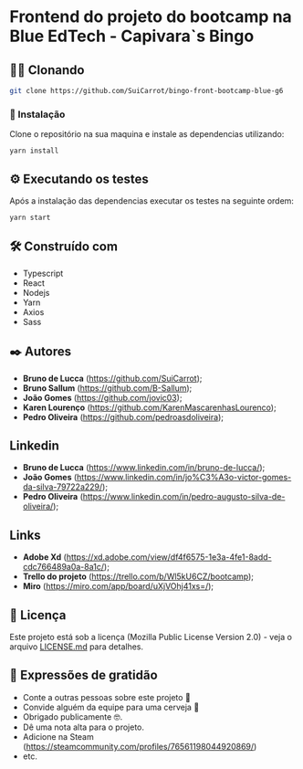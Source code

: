 # Frontend do projeto do bootcamp na Blue EdTech - Capivara`s Bingo


## 👯‍♀️ Clonando

```bash
git clone https://github.com/SuiCarrot/bingo-front-bootcamp-blue-g6
```

### 🔧 Instalação

Clone o repositório na sua maquina e instale as dependencias utilizando:

```
yarn install
```

## ⚙️ Executando os testes

Após a instalação das dependencias executar os testes na seguinte ordem:

```
yarn start
```

## 🛠️ Construído com

* Typescript
* React
* Nodejs
* Yarn
* Axios
* Sass

## ✒️ Autores

* **Bruno de Lucca** (https://github.com/SuiCarrot);
* **Bruno Sallum** (https://github.com/B-Sallum);
* **João Gomes** (https://github.com/jovic03);
* **Karen Lourenço** (https://github.com/KarenMascarenhasLourenco);
* **Pedro Oliveira** (https://github.com/pedroasdoliveira);

## Linkedin

* **Bruno de Lucca** (https://www.linkedin.com/in/bruno-de-lucca/);
* **João Gomes** (https://www.linkedin.com/in/jo%C3%A3o-victor-gomes-da-silva-79722a229/);
* **Pedro Oliveira** (https://www.linkedin.com/in/pedro-augusto-silva-de-oliveira/);

## Links

* **Adobe Xd** (https://xd.adobe.com/view/df4f6575-1e3a-4fe1-8add-cdc766489a0a-8a1c/);
* **Trello do projeto** (https://trello.com/b/Wl5kU6CZ/bootcamp);
* **Miro** (https://miro.com/app/board/uXjVOhj41xs=/);

## 📄 Licença

Este projeto está sob a licença (Mozilla Public License Version 2.0) - veja o arquivo [LICENSE.md](https://github.com/SuiCarrot/bingo-front-bootcamp-blue-g6/blob/main/LICENSE) para detalhes.

## 🎁 Expressões de gratidão

* Conte a outras pessoas sobre este projeto 📢
* Convide alguém da equipe para uma cerveja 🍺
* Obrigado publicamente 🤓.
* Dê uma nota alta para o projeto.
* Adicione na Steam (https://steamcommunity.com/profiles/76561198044920869/)
* etc.


